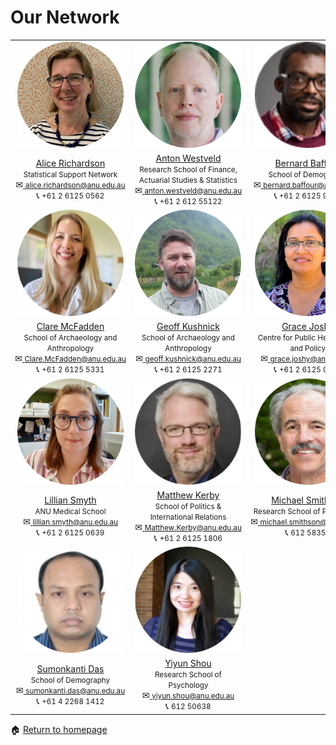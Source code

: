 # Our Network

<table cellpadding="0" cellspacing="0" border="0">
 <tr>
    <td style="text-align: center; vertical-align: middle;"><img src="assets/images/Alice.png" alt="Alice" width = "170" height = "170"></td><td style="text-align: center; vertical-align: middle;"><img src="assets/images/Anton.png" alt="Anton" width = "170" height = "170"></td><td style="text-align: center; vertical-align: middle;"><img src="assets/images/Bernard.png" alt="Bernard" width = "170" height = "170"></td>
 </tr>
 <tr>
    <td style="text-align: center; vertical-align: middle;"><div><a href="https://services.anu.edu.au/business-units/dean-higher-degree-research/statistical-support-network/associate-professor-alice">Alice Richardson</a></div><div><small>Statistical Support Network</small></div><div><span style="white-space: nowrap">&#9993;<a href="alice.richardson@anu.edu.au"> <small>alice.richardson@anu.edu.au</small></a></span></div><div><span style="white-space: nowrap">&#128222; <small> +61 2 6125 0562</small></span></div></td>
    <td style="text-align: center; vertical-align: middle;"><div><a href="https://cbe.anu.edu.au/about/staff-directory/dr-anton-westveld">Anton Westveld</a></div><div><small>Research School of Finance, Actuarial Studies & Statistics</small></div><div><span style="white-space: nowrap">&#9993;<a href="anton.westveld@anu.edu.au"> <small>anton.westveld@anu.edu.au</small></a></span></div><div><span style="white-space: nowrap">&#128222;<small> +61 2 612 55122</small></span></div></td>
  <td style="text-align: center; vertical-align: middle;"><div><a href="https://demography.cass.anu.edu.au/people/dr-bernard-baffour">Bernard Baffour</a></div><div><small>School of Demography</small></div><div><span style="white-space: nowrap">&#9993;<a href="bernard.baffour@anu.edu.au"> <small>bernard.baffour@anu.edu.au</small></a></span></div><div><span style="white-space: nowrap">&#128222;<small> +61 2 6125 9030</small></span></div></td>
 </tr>
 <tr>
    <td style="text-align: center; vertical-align: middle;"><img src="assets/images/Calre.png" alt="Clare" width = "170" height = "170"></td><td style="text-align: center; vertical-align: middle;"><img src="assets/images/Geoff.png" alt="Geoff" width = "170" height = "170"></td><td style="text-align: center; vertical-align: middle;"><img src="assets/images/Grace.png" alt="Grace" width = "170" height = "170"></td>
 </tr>
 <tr>
  <td style="text-align: center; vertical-align: middle;"><div><a href="https://researchers.anu.edu.au/researchers/mcfadden-ch">Clare McFadden</a></div><div><small>School of Archaeology and Anthropology</small></div><div><span style="white-space: nowrap">&#9993;<a href="Clare.McFadden@anu.edu.au"> <small>Clare.McFadden@anu.edu.au</small></a></span></div><div><span style="white-space: nowrap">&#128222; <small> +61 2 6125 5331</small></span></div></td>
  <td style="text-align: center; vertical-align: middle;"><div><a href="https://researchers.anu.edu.au/researchers/kushnick-gc">Geoff Kushnick</a></div><div><small>School of Archaeology and Anthropology</small></div><div><span style="white-space: nowrap">&#9993;<a href="geoff.kushnick@anu.edu.au"> <small>geoff.kushnick@anu.edu.au</small></a></span></div><div><span style="white-space: nowrap">&#128222;<small> +61 2 6125 2271</small></span></div></td>
    <td style="text-align: center; vertical-align: middle;"><div><a href="https://nceph.anu.edu.au/people/academics/associate-professor-grace-joshy">Grace Joshy</a></div><div><small>Centre for Public Health Data and Policy</small></div><div><span style="white-space: nowrap">&#9993;<a href="grace.joshy@anu.edu.au"> <small>grace.joshy@anu.edu.au</small></a></span></div><div><span style="white-space: nowrap">&#128222; <small> +61 2 6125 0715</small></span></div></td>
 </tr>
 <tr>
   <td style="text-align: center; vertical-align: middle;"><img src="assets/images/Lillian.png" alt="Lillian" width = "170" height = "170"></td><td style="text-align: center; vertical-align: middle;"><img src="assets/images/Matthew.png" alt="Matthew" width = "170" height = "170"></td><td style="text-align: center; vertical-align: middle;"><img src="assets/images/Mike.png" alt="Mike" width = "170"  height = "170"></td>
 </tr>
 <tr>
  <td style="text-align: center; vertical-align: middle;"><div><a href="https://medicalschool.anu.edu.au/people/academic-staff/dr-lillian-smyth">
Lillian Smyth</a></div><div><small>ANU Medical School</small></div><div><span style="white-space: nowrap">&#9993;<a href="lillian.smyth@anu.edu.au"> <small>lillian.smyth@anu.edu.au</small></a></span></div><div><span style="white-space: nowrap">&#128222; <small> +61 2 6125 0639</small></span></div></td>
    <td style="text-align: center; vertical-align: middle;"><div><a href="https://politicsir.cass.anu.edu.au/people/dr-matthew-kerby">
Matthew Kerby</a></div><div><small>School of Politics & International Relations</small></div><div><span style="white-space: nowrap">&#9993;<a href="Matthew.Kerby@anu.edu.au"> <small>Matthew.Kerby@anu.edu.au</small></a></span></div><div><span style="white-space: nowrap">&#128222; <small> +61 2 6125 1806</small></span></div></td>
    <td style="text-align: center; vertical-align: middle;"><div><a href="https://psychology.anu.edu.au/people/academics/prof-mike-smithson">Michael Smithson</a></div><div><small>Research School of Psychology</small></div><div><span style="white-space: nowrap">&#9993;<a href="michael.smithson@anu.edu.au"> <small>michael.smithson@anu.edu.au</small></a></span></div><div><span style="white-space: nowrap">&#128222; <small> 612 58356</small></span></div></td></tr>
<tr>
    <td style="text-align: center; vertical-align: middle;"><img src="assets/images/Sumon.png" alt="Sumon" width = "170" height = "170"></td>
  <td style="text-align: center; vertical-align: middle;"><img src="assets/images/Yiyun.png" alt="Yiyun" width = "170" height = "170"></td>
 </tr>
 <tr>
   <td style="text-align: center; vertical-align: middle;"><div><a href="https://demography.cass.anu.edu.au/people/dr-sumonkanti-das">Sumonkanti Das</a></div><div><small>School of Demography</small></div><div><span style="white-space: nowrap">&#9993;<a href="sumonkanti.das@anu.edu.au"> <small>sumonkanti.das@anu.edu.au</small></a></span></div><div><span style="white-space: nowrap">&#128222; <small> +61 4 2268 1412</small></span></div></td>
    <td style="text-align: center; vertical-align: middle;"><div><a href="https://psychology.anu.edu.au/people/academics/dr-yiyun-shou">Yiyun Shou</a></div><div><small>Research School of Psychology</small></div><div><span style="white-space: nowrap">&#9993;<a href="yiyun.shou@anu.edu.au"> <small>yiyun.shou@anu.edu.au</small></a></span></div><div><span style="white-space: nowrap">&#128222; <small> 612 50638</small></span></div></td></tr>
</table>

<span>&#127968;</span> <a href="https://anustatsupportonline.github.io/">Return to homepage</a>



 








